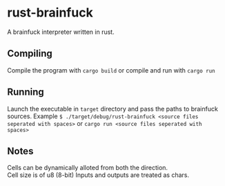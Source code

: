 # rust-brainfuck
A brainfuck interpreter written in rust.

## Compiling
Compile the program with `cargo build` or compile and run with `cargo run`

## Running
Launch the executable in `target` directory and pass the paths to brainfuck sources. Example `$ ./target/debug/rust-brainfuck <source files seperated with spaces>` or `cargo run <source files seperated with spaces>`

## Notes
Cells can be dynamically alloted from both the direction.  
Cell size is of u8 (8-bit) 
Inputs and outputs are treated as chars.  
